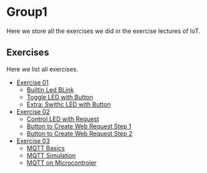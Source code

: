 # Group1

Here we store all the exercises we did in the exercise lectures of IoT.

## Exercises

Here we list all exercises.

- [Exercise 01](/Teamfolder/Group1/exercises/exercise01/README.md)
    - [Builtin Led BLink](exercise01/README.md#example---blinking-led)
    - [Toggle LED with Button](exercise01/README.md#toggle-led-with-button)
    - [Extra: Swithc LED with Button](exercise01/README.md#extra-switch-led-with-button)
- [Exercise 02](/Teamfolder/Group1/exercises/exercise02/README.md)
    - [Control LED with Request](exercise02/README.md#control-led-with-web-request)
    - [Button to Create Web Request Step 1](exercise02/README.md#use-a-button-to-create-web-request-step-2n)
    - [Button to Create Web Request Step 2](exercise02/README.md#use-a-button-to-create-web-request-step-2)
- [Exercise 03](/Teamfolder/Group1/exercises/exercise03/README.md)
    - [MQTT Basics](exercise03/README.md#mqtt-basics)
    - [MQTT Simulation](exercise03/README.md#mqtt-simulation)
    - [MQTT on Microcontroler](exercise03/README.md#mqtt-on-microcontroller)
